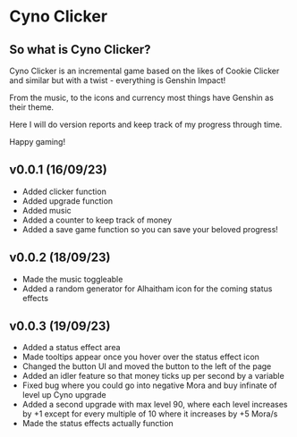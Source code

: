 # Cyno Clicker

## So what is Cyno Clicker?

Cyno Clicker is an incremental game based on the likes of Cookie Clicker and similar but with a twist - everything is Genshin Impact!

From the music, to the icons and currency most things have Genshin as their theme.

Here I will do version reports and keep track of my progress through time.

Happy gaming!

## v0.0.1 (16/09/23)
- Added clicker function
- Added upgrade function
- Added music
- Added a counter to keep track of money
- Added a save game function so you can save your beloved progress!

## v0.0.2 (18/09/23)
- Made the music toggleable
- Added a random generator for Alhaitham icon for the coming status effects

## v0.0.3 (19/09/23)
- Added a status effect area
- Made tooltips appear once you hover over the status effect icon
- Changed the button UI and moved the button to the left of the page
- Added an idler feature so that money ticks up per second by a variable
- Fixed bug where you could go into negative Mora and buy infinate of level up Cyno upgrade
- Added a second upgrade with max level 90, where each level increases by +1 except for every multiple of 10 where it increases by +5 Mora/s
- Made the status effects actually function